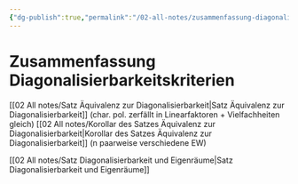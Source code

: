 ```yaml
---
{"dg-publish":true,"permalink":"/02-all-notes/zusammenfassung-diagonalisierbarkeitskriterien/","dgHomeLink":true,"dgPassFrontmatter":false}
---
```


# Zusammenfassung Diagonalisierbarkeitskriterien

[[02 All notes/Satz Äquivalenz zur Diagonalisierbarkeit|Satz Äquivalenz zur Diagonalisierbarkeit]] (char. pol. zerfällt in Linearfaktoren + Vielfachheiten gleich)
[[02 All notes/Korollar des Satzes Äquivalenz zur Diagonalisierbarkeit|Korollar des Satzes Äquivalenz zur Diagonalisierbarkeit]] (n paarweise verschiedene EW)

[[02 All notes/Satz Diagonalisierbarkeit und Eigenräume|Satz Diagonalisierbarkeit und Eigenräume]]